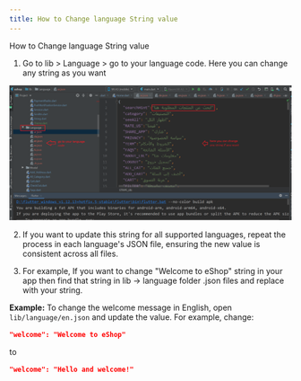 ```yaml
---
title: How to Change language String value
---
```


How to Change language String value

1. Go to lib > Language > go to your language code. Here you can change any string as you want

![eShop](/img/lan2.png)

2. If you want to update this string for all supported languages, repeat the process in each language's JSON file, ensuring the new value is consistent across all files.

3. For example, If you want to change "Welcome to eShop" string in your app then find that string in lib -> language folder .json files and replace with your string.

**Example:**
To change the welcome message in English, open `lib/language/en.json` and update the value. For example, change:
```json
"welcome": "Welcome to eShop"
```
to
```json
"welcome": "Hello and welcome!"
``` 
